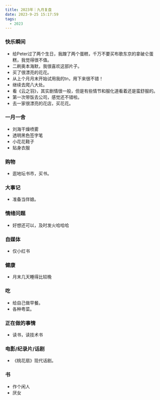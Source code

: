 ```yaml
---
title: 2023年｜九月复盘
date: 2023-9-25 15:17:59
tags:
  - 2023
---
```


### 快乐瞬间

- 给Peter过了两个生日，我蹭了两个蛋糕，千万不要买布歌东京的拿破仑蛋糕，我觉得很不值。
- 二刷奥本海默，我很喜欢这部片子。
- 买了很漂亮的花花。
- 从上个月月末开始试用我的tn，用下来很不错！
- 继续去爬八大处。
- 看《云之羽》，其实剧情很一般，但是有些情节和服化道看着还是蛮舒服的。
- 第一次带饭去公司，感觉还不错啦。
- 去一家很漂亮的花店，买花花。

### 一月一舍

- 刘海干燥喷雾
- 透明黑色签字笔
- 小花花鞋子
- 贴身衣服

### 购物

- 逛地坛书市，买书。

### 大事记

- 准备当伴娘。
   
### 情绪问题

- 好想还可以，及时发火哈哈哈

### 自媒体

- 仅小红书
  
### 健康

- 月末几天睡得比较晚
   
### 吃

- 给自己做早餐。
- 各种粤菜。

### 正在做的事情

- 读书，读技术书

### 电影/纪录片/话剧

- 《桃花扇》现代话剧。
   
### 书

- 作个闲人
- 厌女